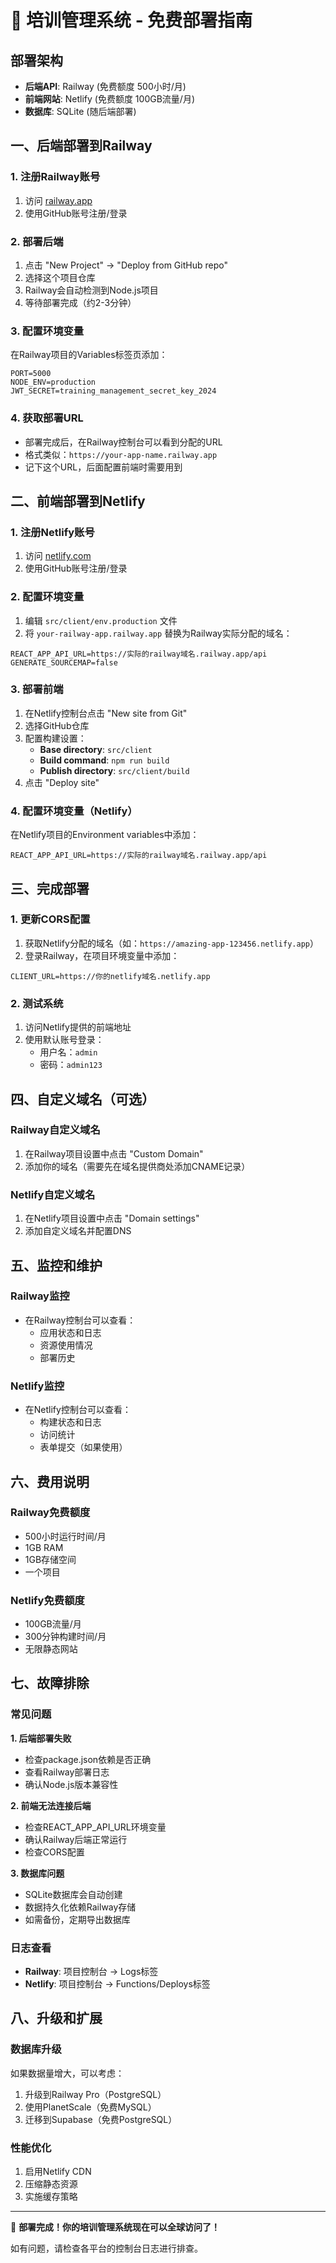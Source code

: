# 🚀 培训管理系统 - 免费部署指南

## 部署架构

- **后端API**: Railway (免费额度 500小时/月)
- **前端网站**: Netlify (免费额度 100GB流量/月)
- **数据库**: SQLite (随后端部署)

## 一、后端部署到Railway

### 1. 注册Railway账号
1. 访问 [railway.app](https://railway.app)
2. 使用GitHub账号注册/登录

### 2. 部署后端
1. 点击 "New Project" → "Deploy from GitHub repo"
2. 选择这个项目仓库
3. Railway会自动检测到Node.js项目
4. 等待部署完成（约2-3分钟）

### 3. 配置环境变量
在Railway项目的Variables标签页添加：
```
PORT=5000
NODE_ENV=production
JWT_SECRET=training_management_secret_key_2024
```

### 4. 获取部署URL
- 部署完成后，在Railway控制台可以看到分配的URL
- 格式类似：`https://your-app-name.railway.app`
- 记下这个URL，后面配置前端时需要用到

## 二、前端部署到Netlify

### 1. 注册Netlify账号
1. 访问 [netlify.com](https://netlify.com)
2. 使用GitHub账号注册/登录

### 2. 配置环境变量
1. 编辑 `src/client/env.production` 文件
2. 将 `your-railway-app.railway.app` 替换为Railway实际分配的域名：
```
REACT_APP_API_URL=https://实际的railway域名.railway.app/api
GENERATE_SOURCEMAP=false
```

### 3. 部署前端
1. 在Netlify控制台点击 "New site from Git"
2. 选择GitHub仓库
3. 配置构建设置：
   - **Base directory**: `src/client`
   - **Build command**: `npm run build`
   - **Publish directory**: `src/client/build`
4. 点击 "Deploy site"

### 4. 配置环境变量（Netlify）
在Netlify项目的Environment variables中添加：
```
REACT_APP_API_URL=https://实际的railway域名.railway.app/api
```

## 三、完成部署

### 1. 更新CORS配置
1. 获取Netlify分配的域名（如：`https://amazing-app-123456.netlify.app`）
2. 登录Railway，在项目环境变量中添加：
```
CLIENT_URL=https://你的netlify域名.netlify.app
```

### 2. 测试系统
1. 访问Netlify提供的前端地址
2. 使用默认账号登录：
   - 用户名：`admin`
   - 密码：`admin123`

## 四、自定义域名（可选）

### Railway自定义域名
1. 在Railway项目设置中点击 "Custom Domain"
2. 添加你的域名（需要先在域名提供商处添加CNAME记录）

### Netlify自定义域名
1. 在Netlify项目设置中点击 "Domain settings"
2. 添加自定义域名并配置DNS

## 五、监控和维护

### Railway监控
- 在Railway控制台可以查看：
  - 应用状态和日志
  - 资源使用情况
  - 部署历史

### Netlify监控
- 在Netlify控制台可以查看：
  - 构建状态和日志
  - 访问统计
  - 表单提交（如果使用）

## 六、费用说明

### Railway免费额度
- 500小时运行时间/月
- 1GB RAM
- 1GB存储空间
- 一个项目

### Netlify免费额度
- 100GB流量/月
- 300分钟构建时间/月
- 无限静态网站

## 七、故障排除

### 常见问题

**1. 后端部署失败**
- 检查package.json依赖是否正确
- 查看Railway部署日志
- 确认Node.js版本兼容性

**2. 前端无法连接后端**
- 检查REACT_APP_API_URL环境变量
- 确认Railway后端正常运行
- 检查CORS配置

**3. 数据库问题**
- SQLite数据库会自动创建
- 数据持久化依赖Railway存储
- 如需备份，定期导出数据库

### 日志查看
- **Railway**: 项目控制台 → Logs标签
- **Netlify**: 项目控制台 → Functions/Deploys标签

## 八、升级和扩展

### 数据库升级
如果数据量增大，可以考虑：
1. 升级到Railway Pro（PostgreSQL）
2. 使用PlanetScale（免费MySQL）
3. 迁移到Supabase（免费PostgreSQL）

### 性能优化
1. 启用Netlify CDN
2. 压缩静态资源
3. 实施缓存策略

---

🎉 **部署完成！你的培训管理系统现在可以全球访问了！**

如有问题，请检查各平台的控制台日志进行排查。


